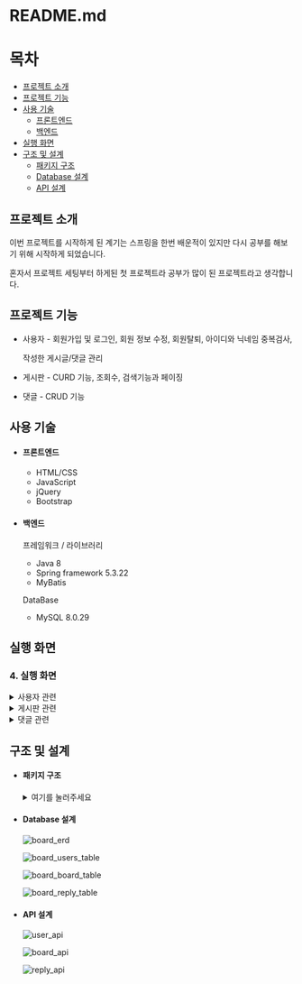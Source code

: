 # README.md

# 목차

- [프로젝트 소개](#프로젝트-소개)
- [프로젝트 기능](#프로젝트-기능)
- [사용 기술](#사용-기술)
    - [프론트엔드](#프론트엔드)
    - [백엔드](#백엔드)
- [실행 화면](#실행-화면)
- [구조 및 설계](#구조-및-설계)
    - [패키지 구조](#패키지-구조)
    - [Database 설계](#database-설계)
    - [API 설계](#api-설계)

## 프로젝트 소개

이번 프로젝트를 시작하게 된 계기는 스프링을 한번 배운적이 있지만 다시 공부를 해보기 위해 시작하게 되었습니다.

혼자서 프로젝트 세팅부터 하게된 첫 프로젝트라 공부가 많이 된 프로젝트라고 생각합니다.

## 프로젝트 기능

- 사용자 - 회원가입 및 로그인, 회원 정보 수정, 회원탈퇴, 아이디와 닉네임 중복검사,
    
    작성한 게시글/댓글 관리
    
- 게시판 - CURD 기능, 조회수, 검색기능과 페이징
- 댓글 - CRUD 기능

## 사용 기술

- #### 프론트엔드
    - HTML/CSS
    - JavaScript
    - jQuery
    - Bootstrap

- #### 백엔드
    
    프레임워크 / 라이브러리
    
    - Java 8
    - Spring framework 5.3.22
    - MyBatis
    
    DataBase
    
    - MySQL 8.0.29
    

## 실행 화면

### 4. 실행 화면
<details>
<summary>사용자 관련</summary>

  ### 유저 회원가입 화면


  ![board_user_join](https://user-images.githubusercontent.com/54405892/191193853-3d032e00-a6c0-45a7-aa46-9240f5e11f26.png)

  ![board_user_join_error](https://user-images.githubusercontent.com/54405892/191193941-51a3596a-6eaa-4840-86bb-848217ab5205.png)

  ![board_user_error2](https://user-images.githubusercontent.com/54405892/191194223-3fbfde7f-a92e-4895-91b1-82c6e600ee5f.png)

  회원가입시 아이디, 비밀번호, 닉네임 유효성 검사와 중복확인을 진행하고 검사 완료시 회원가입을 진행, 로그인 페이지로 이동합니다.

  ### 유저 로그인 화면

  ![board_user_login](https://user-images.githubusercontent.com/54405892/191194415-b1800f6a-5777-4cf6-a766-e4ff3d165acd.png)

  ![board_user_login_error](https://user-images.githubusercontent.com/54405892/191194468-b0184032-fe98-48da-a581-3ebf27f01cbb.png)

  로그인 실패시 다시 로그인 페이지로 돌아온 후 아이디 비밀번호 확인 알림을 띄어줍니다.

  로그인 성공시 메인 페이지인 게시글 목록 페이지로 이동합니다.

  ### 회원정보화면
  
  ![board_user_info](https://user-images.githubusercontent.com/54405892/191194545-bd58f5bd-60a6-4aac-abf4-3fe2f4b47c40.png)

  ![board_user_info2](https://user-images.githubusercontent.com/54405892/191194561-6d359dab-d15a-406d-96d2-4a9202d327a6.png)

  비밀번호와 닉네임만 변경 할 수 있고

  변경 버튼을 클릭시 비밀번호와 닉네임을 변경 할 수 있습니다.

  비밀번호 변경과 회원탈퇴 진행 시 현재 비밀번호로 인증을 해야 합니다.

  - 비밀번호 변경

      ![modal1](https://user-images.githubusercontent.com/54405892/191194736-558750ec-06d7-4589-b203-c058efb03188.png)
      
      ![modal2](https://user-images.githubusercontent.com/54405892/191194812-2386f8e6-2983-4adb-86f7-163efd367681.png)
      
      ![modal3](https://user-images.githubusercontent.com/54405892/191194822-b4dd5ca0-d7fa-4557-b6b0-98588679d7c9.png)

      ![modal4](https://user-images.githubusercontent.com/54405892/191194838-53867884-4942-4f59-8ed6-812189553e19.png)

  - 닉네임 변경

      ![modal5](https://user-images.githubusercontent.com/54405892/191194851-ae693948-3ba8-41dc-9fa5-ce3154119872.png)

      ![modal6](https://user-images.githubusercontent.com/54405892/191194847-cbe4c407-97ef-4efc-aa89-431176bac3c4.png)
      
      ![modal7](https://user-images.githubusercontent.com/54405892/191194844-516ee630-36e9-4a42-8c1f-ec91b3fd3b4a.png)


  - 회원 탈퇴
      
      ![회원탈퇴1](https://user-images.githubusercontent.com/54405892/191195204-ccb6e91d-d4ff-46e4-a917-0a8b96639a63.png)
      
      ![회원탈퇴2](https://user-images.githubusercontent.com/54405892/191195211-3e8c4473-7594-49c7-8240-5a3356a46d14.png)
      
      회원 탈퇴시에는 작성했던 게시글과 댓글등 모두 지워집니다.

  ### 작성 게시물
  ![board_writeboard](https://user-images.githubusercontent.com/54405892/191195751-1bc05cf6-3267-4c48-acc3-e6e8d0492afd.png)

  ![board_writeboard2](https://user-images.githubusercontent.com/54405892/191195763-eb1d8214-9203-484d-a7c1-04a6e4dbc7a0.png)

  제목을 누르면 해당 게시글로 이동할 수 있고 선택삭제도 가능합니다.

  삭제를 하기전에 Confirm을 통해 한번 더 물어봅니다.

  ### 작성 댓글
  
  ![board_writereply](https://user-images.githubusercontent.com/54405892/191196004-8779943b-836b-4576-876d-adb9a778d8c6.png)

  ![board_writereply2](https://user-images.githubusercontent.com/54405892/191196016-8f7e376d-c43e-4d27-9fcc-ecef8412e962.png)

  댓글도 게시글과 동일하게 댓글을 누르면 게시글로 이동과 선택삭제가 가능합니다.

  게시글이 삭제 된 경우에는 삭제기능만 가능합니다.

</details>

<details>
<summary>게시판 관련</summary>
<div markdown="1">       

### 게시글 목록

![게시글 전체목록](https://user-images.githubusercontent.com/54405892/191196481-9514e926-aba6-41bb-bb9a-0bf654b25812.png)

메인 페이지인 게시글 목록 페이지입니다.

모든 게시물을 페이징 처리로 조회할 수 있고, 검색기능과 새로운 게시글 등록이 가능합니다

![옵션](https://user-images.githubusercontent.com/54405892/191196598-f30cca0a-e1f7-40b1-8a2c-c99c8968ef6d.png)

검색기능에는 제목, 내용, 닉네임, 제목+내용 4가지 옵션이 있습니다.

### 게시글 작성

![게시글 작성1](https://user-images.githubusercontent.com/54405892/191196678-960c8145-83c5-4539-947d-77fada888cc4.png)

로그인을 한 사용자만 게시글 작성을 할 수 있습니다.

### 게시글 상세보기

![게시글 상세보기1](https://user-images.githubusercontent.com/54405892/191196817-077e6c85-4cea-48d4-abe1-1586465b8a02.png)

![게시글 상세보기2](https://user-images.githubusercontent.com/54405892/191196808-cfb7dcc6-2083-48b9-a913-c133bd918cb1.png)

작성자일 경우 수정과 삭제를 할 수 있는 버튼이 생기고 아닐경우에는 안보이도록 처리했습니다.

### 게시글 수정하기

![게시글 수정1](https://user-images.githubusercontent.com/54405892/191196927-73cb7506-18ee-4c67-91e5-081fde0f1363.png)

![게시글 수정2](https://user-images.githubusercontent.com/54405892/191196934-47ac5704-06e1-40ff-9a3e-16622e19e8b4.png)


수정하기 버튼 클릭시 Confirm으로 수정을 완료할 것인지 물어본 다음 확인 누르면 게시글을 수정합니다.

수정이 완료되거나 취소하기 버튼을 누르면 해당 게시글의 상세보기 화면으로 이동합니다.

### 게시글 삭제하기

![게시글 삭제](https://user-images.githubusercontent.com/54405892/191197124-6a3753ed-dead-4535-bf56-1cffa51838e1.png)

![게시글 삭제후](https://user-images.githubusercontent.com/54405892/191197116-9da3ab3b-08bb-497a-810c-becf5e223fc2.png)

게시글 삭제버튼 클릭 시 Confirm으로 삭제할지 확인하고, 삭제 후 전체 게시글 페이지로 이동합니다.

### 게시글 검색

옵션 선택과 검색어를 통해 게시글을 검색합니다.

검색된 게시글이 많을 경우 페이징 처리된 결과를 볼 수 있습니다.

- 제목 검색
   
   ![제목 검색](https://user-images.githubusercontent.com/54405892/191197227-5e58571a-57d8-43d6-a91c-a91ed4ea57a2.png)

- 내용 검색

    ![내용 검색](https://user-images.githubusercontent.com/54405892/191197234-62debb2f-5801-4655-966a-3563d568e39d.png)

- 닉네임 검색

    ![닉네임 검색](https://user-images.githubusercontent.com/54405892/191197235-23f81381-af40-42f7-8f68-8fde2242e24a.png)

- 제목+내용 검색

    ![제목내용검색](https://user-images.githubusercontent.com/54405892/191197231-91600dcf-b65e-4ab7-a7f2-766ae9cc780c.png)

</div>
</details>

<details>
<summary>댓글 관련</summary>
<div markdown="1">

### 댓글 목록
![댓글 목록](https://user-images.githubusercontent.com/54405892/191197466-785e415b-80b9-45e5-ac3a-510523276bd6.png)
![토글버튼](https://user-images.githubusercontent.com/54405892/191197474-f0a541c6-b820-4845-82e6-b61ac1bf98ef.png)


![댓글 목록.png](README%20md%2066cd8edd49d5452fa7b7a161ce5173e4/%25EB%258C%2593%25EA%25B8%2580_%25EB%25AA%25A9%25EB%25A1%259D.png)

댓글과 대댓글을 띄어주고, 댓글일 경우에는 대댓글을 달 수 있는 버튼을 보여줍니다.

![토글버튼.png](README%20md%2066cd8edd49d5452fa7b7a161ce5173e4/%25ED%2586%25A0%25EA%25B8%2580%25EB%25B2%2584%25ED%258A%25BC.png)

본인이 작성한 댓글과 대댓글일 경우에만 수정과 삭제를 할 수 있는 토글버튼 생깁니다.

### 댓글 작성

![비로그인 댓글.png](README%20md%2066cd8edd49d5452fa7b7a161ce5173e4/%25EB%25B9%2584%25EB%25A1%259C%25EA%25B7%25B8%25EC%259D%25B8_%25EB%258C%2593%25EA%25B8%2580.png)

비로그인 일 경우 로그인이 필요하다는 alert 창 띄어준 후 로그인 페이지로 이동합니다.

![댓글 작성.png](README%20md%2066cd8edd49d5452fa7b7a161ce5173e4/%25EB%258C%2593%25EA%25B8%2580_%25EC%259E%2591%25EC%2584%25B1.png)

댓글 작성을 완료하면 댓글 목록을 다시 출력합니다.

![댓글 작성후.png](README%20md%2066cd8edd49d5452fa7b7a161ce5173e4/%25EB%258C%2593%25EA%25B8%2580_%25EC%259E%2591%25EC%2584%25B1%25ED%259B%2584.png)

### 댓글 수정하기

![댓글 수정.png](README%20md%2066cd8edd49d5452fa7b7a161ce5173e4/%25EB%258C%2593%25EA%25B8%2580_%25EC%2588%2598%25EC%25A0%2595.png)

![댓글 수정2.png](README%20md%2066cd8edd49d5452fa7b7a161ce5173e4/%25EB%258C%2593%25EA%25B8%2580_%25EC%2588%2598%25EC%25A0%25952.png)

![댓글 수정3.png](README%20md%2066cd8edd49d5452fa7b7a161ce5173e4/%25EB%258C%2593%25EA%25B8%2580_%25EC%2588%2598%25EC%25A0%25953.png)

댓글 수정 완료시 댓글 목록을 다시 출력합니다.

![댓글 수정4.png](README%20md%2066cd8edd49d5452fa7b7a161ce5173e4/%25EB%258C%2593%25EA%25B8%2580_%25EC%2588%2598%25EC%25A0%25954.png)

한번에 하나의 댓글만 수정이 가능합니다.

댓글을 수정하던중 다른 댓글을 수정하기 위해서는 수정을 끝마치거나 취소 버튼을 누른 후 수정을 해야 합니다.

![답글.gif](README%20md%2066cd8edd49d5452fa7b7a161ce5173e4/%25EB%258B%25B5%25EA%25B8%2580.gif)

답글 달기 역시 한번에 하나의 댓글에만 답글을 추가 할 수 있습니다.

### 댓글 삭제

![댓글 삭제.png](README%20md%2066cd8edd49d5452fa7b7a161ce5173e4/%25EB%258C%2593%25EA%25B8%2580_%25EC%2582%25AD%25EC%25A0%259C.png)

![댓글삭제2.png](README%20md%2066cd8edd49d5452fa7b7a161ce5173e4/%25EB%258C%2593%25EA%25B8%2580%25EC%2582%25AD%25EC%25A0%259C2.png)

댓글 삭제 시 삭제되었다는 alert창 출력후 댓글 목록을 출력합니다.

삭제된 댓글은 ‘삭제된 댓글입니다.’ 라고 표시되고 댓글이 삭제되어도 대댓글은 확인이 가능합니다.
</div>
</details>

## 구조 및 설계
- #### 패키지 구조
    <details>
    <summary>여기를 눌러주세요</summary>
    <div markdown="1">

    ```
    src
    ┣ main
    ┃ ┣ java
    ┃ ┃ ┗ com
    ┃ ┃ ┃ ┗ example
    ┃ ┃ ┃ ┃ ┗ board
    ┃ ┃ ┃ ┃ ┃ ┣ controller
    ┃ ┃ ┃ ┃ ┃ ┃ ┣ BoardController.java
    ┃ ┃ ┃ ┃ ┃ ┃ ┣ HomeController.java
    ┃ ┃ ┃ ┃ ┃ ┃ ┣ ReplyController.java
    ┃ ┃ ┃ ┃ ┃ ┃ ┗ UserController.java
    ┃ ┃ ┃ ┃ ┃ ┣ dao
    ┃ ┃ ┃ ┃ ┃ ┃ ┣ BoardDAO.java
    ┃ ┃ ┃ ┃ ┃ ┃ ┣ BoardDAOImpl.java
    ┃ ┃ ┃ ┃ ┃ ┃ ┣ ReplyDAO.java
    ┃ ┃ ┃ ┃ ┃ ┃ ┣ ReplyDAOImpl.java
    ┃ ┃ ┃ ┃ ┃ ┃ ┣ UserDAO.java
    ┃ ┃ ┃ ┃ ┃ ┃ ┗ UserDAOImpl.java
    ┃ ┃ ┃ ┃ ┃ ┣ dto
    ┃ ┃ ┃ ┃ ┃ ┃ ┣ BoardDTO.java
    ┃ ┃ ┃ ┃ ┃ ┃ ┣ PageDTO.java
    ┃ ┃ ┃ ┃ ┃ ┃ ┣ ReplyDTO.java
    ┃ ┃ ┃ ┃ ┃ ┃ ┗ UserDTO.java
    ┃ ┃ ┃ ┃ ┃ ┗ service
    ┃ ┃ ┃ ┃ ┃ ┃ ┣ BoardService.java
    ┃ ┃ ┃ ┃ ┃ ┃ ┣ BoardServiceImpl.java
    ┃ ┃ ┃ ┃ ┃ ┃ ┣ ReplyService.java
    ┃ ┃ ┃ ┃ ┃ ┃ ┣ ReplyServiceImpl.java
    ┃ ┃ ┃ ┃ ┃ ┃ ┣ UserService.java
    ┃ ┃ ┃ ┃ ┃ ┃ ┗ UserServiceImpl.java
    ┃ ┣ resources
    ┃ ┃ ┣ mappers
    ┃ ┃ ┃ ┣ BoardMapper.xml
    ┃ ┃ ┃ ┣ ReplyMapper.xml
    ┃ ┃ ┃ ┗ UserMapper.xml
    ┃ ┃ ┗ log4j.xml
    ┃ ┗ webapp
    ┃ ┃ ┣ resources
    ┃ ┃ ┃ ┗ css
    ┃ ┃ ┃ ┃ ┣ board.css
    ┃ ┃ ┃ ┃ ┣ main.css
    ┃ ┃ ┃ ┃ ┗ user.css
    ┃ ┃ ┗ WEB-INF
    ┃ ┃ ┃ ┣ spring
    ┃ ┃ ┃ ┃ ┣ appServlet
    ┃ ┃ ┃ ┃ ┃ ┗ servlet-context.xml
    ┃ ┃ ┃ ┃ ┗ root-context.xml
    ┃ ┃ ┃ ┣ views
    ┃ ┃ ┃ ┃ ┣ ajax
    ┃ ┃ ┃ ┃ ┃ ┗ replyAjax.jsp
    ┃ ┃ ┃ ┃ ┣ board
    ┃ ┃ ┃ ┃ ┃ ┣ list.jsp
    ┃ ┃ ┃ ┃ ┃ ┣ update.jsp
    ┃ ┃ ┃ ┃ ┃ ┣ view.jsp
    ┃ ┃ ┃ ┃ ┃ ┗ write.jsp
    ┃ ┃ ┃ ┃ ┣ includes
    ┃ ┃ ┃ ┃ ┃ ┣ footer.jsp
    ┃ ┃ ┃ ┃ ┃ ┗ header.jsp
    ┃ ┃ ┃ ┃ ┗ user
    ┃ ┃ ┃ ┃ ┃ ┣ boardList.jsp
    ┃ ┃ ┃ ┃ ┃ ┣ info.jsp
    ┃ ┃ ┃ ┃ ┃ ┣ join.jsp
    ┃ ┃ ┃ ┃ ┃ ┣ login.jsp
    ┃ ┃ ┃ ┃ ┃ ┗ replyList.jsp
    ┃ ┃ ┃ ┗ web.xml
    ┗ test
    ┃ ┗ resources
    ┃ ┃ ┗ log4j.xml
    ```

    </div>
    </details>


- #### Database 설계

    ![board_erd](https://user-images.githubusercontent.com/54405892/190950886-7567a4ef-304a-43ba-bd41-b014186cb15e.png)
    
    ![board_users_table](https://user-images.githubusercontent.com/54405892/190950940-88ef428d-cde5-44d8-ae27-d8d95d3241e0.png)
    
    ![board_board_table](https://user-images.githubusercontent.com/54405892/190950958-0408e0be-1b9d-4e78-aabb-71dd9b8c122b.png)
    
    ![board_reply_table](https://user-images.githubusercontent.com/54405892/190950990-eaf332e0-1a5c-4780-ad00-3ef52d1b7d7d.png)

- #### API 설계

    ![user_api](https://user-images.githubusercontent.com/54405892/190951087-45a062c8-54a1-4079-b8bc-25dd72d4e535.png)
    
    ![board_api](https://user-images.githubusercontent.com/54405892/190951089-ab947ac4-424a-4b01-a0dd-eb81319eeb13.png)
    
    ![reply_api](https://user-images.githubusercontent.com/54405892/190951085-6a76d968-7018-4518-a296-a6fff9597483.png)
